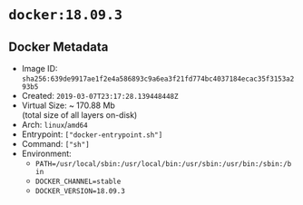 # `docker:18.09.3`

## Docker Metadata

- Image ID: `sha256:639de9917ae1f2e4a586893c9a6ea3f21fd774bc4037184ecac35f3153a293b5`
- Created: `2019-03-07T23:17:28.139448448Z`
- Virtual Size: ~ 170.88 Mb  
  (total size of all layers on-disk)
- Arch: `linux`/`amd64`
- Entrypoint: `["docker-entrypoint.sh"]`
- Command: `["sh"]`
- Environment:
  - `PATH=/usr/local/sbin:/usr/local/bin:/usr/sbin:/usr/bin:/sbin:/bin`
  - `DOCKER_CHANNEL=stable`
  - `DOCKER_VERSION=18.09.3`
